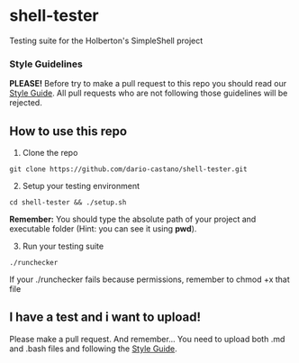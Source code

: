# shell-tester

Testing suite for the Holberton's SimpleShell project

### Style Guidelines
**PLEASE!** Before try to make a pull request to this repo you should read our [Style Guide](https://github.com/dario-castano/shell-tester/wiki/Style-Guide). All pull requests who are not following those guidelines will be rejected.

## How to use this repo
1. Clone the repo
```
git clone https://github.com/dario-castano/shell-tester.git
```

2. Setup your testing environment
```
cd shell-tester && ./setup.sh
```
**Remember:** You should type the absolute path of your project and executable folder (Hint: you can see it using **pwd**).

3. Run your testing suite
```
./runchecker
```
If your ./runchecker fails because permissions, remember to chmod +x that file

## I have a test and i want to upload!
Please make a pull request. And remember... You need to upload both .md and .bash files and following the [Style Guide](https://github.com/dario-castano/shell-tester/wiki/Style-Guide).